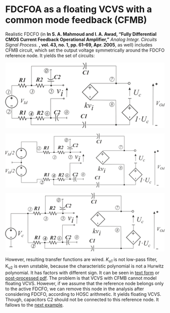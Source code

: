 # FDCFOA as a floating VCVS with a common mode feedback (CFMB)

Realistic FDCFO (in **In S. A. Mahmoud and I. A. Awad, “Fully Differential CMOS Current Feedback Operational Amplifier,”** *Analog Integr. Circuits Signal Process.* **, vol. 43, no. 1, pp. 61–69, Apr. 2005**, as well) includes CFMB circuit, which set the output voltage symmetrically around the FDCFO reference node. It yields the set of circuits:

![K_ud1](FDCFOA_CFMB_WGnd_K_u1.svg)

![K_ud2](FDCFOA_CFMB_WGnd_K_u2.svg)

![K_uc](FDCFOA_CFMB_WGnd_K_uc.svg)

However, resulting transfer functions are wired. *K<sub>u1</sub>* is not low-pass filter, K<sub>u2</sub> is even unstable, because the characteristic polynomial is not a Hurwitz polynomial. It has factors with different sign. It can be seen in [text form](Models.txt) or [post-processed pdf](Models.pdf). The problem is that VCVS with CFMB cannot model floating VCVS. However, if we assume that the reference node belongs only to the active FDCFO, we can remove this node in the analysis after considering FDCFO, according to HOSC arithmetic. It yields floating VCVS. Though, capacitors C2 should not be connected to this reference node. It fallows to the [next example](../08.%20SimplySKFloatingFilterPropGnd/). 
